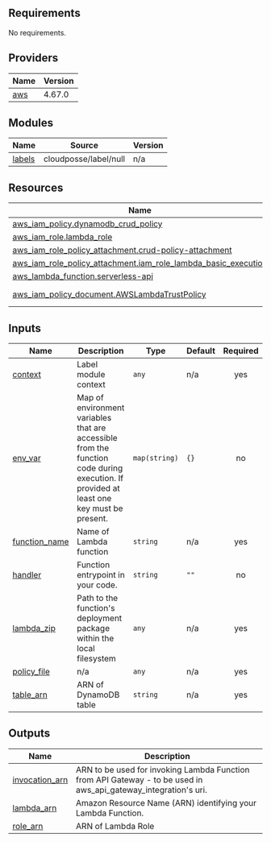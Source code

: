 <!-- BEGIN_TF_DOCS -->
## Requirements

No requirements.

## Providers

| Name | Version |
|------|---------|
| <a name="provider_aws"></a> [aws](#provider\_aws) | 4.67.0 |

## Modules

| Name | Source | Version |
|------|--------|---------|
| <a name="module_labels"></a> [labels](#module\_labels) | cloudposse/label/null | n/a |

## Resources

| Name | Type |
|------|------|
| [aws_iam_policy.dynamodb_crud_policy](https://registry.terraform.io/providers/hashicorp/aws/latest/docs/resources/iam_policy) | resource |
| [aws_iam_role.lambda_role](https://registry.terraform.io/providers/hashicorp/aws/latest/docs/resources/iam_role) | resource |
| [aws_iam_role_policy_attachment.crud-policy-attachment](https://registry.terraform.io/providers/hashicorp/aws/latest/docs/resources/iam_role_policy_attachment) | resource |
| [aws_iam_role_policy_attachment.iam_role_lambda_basic_execution](https://registry.terraform.io/providers/hashicorp/aws/latest/docs/resources/iam_role_policy_attachment) | resource |
| [aws_lambda_function.serverless-api](https://registry.terraform.io/providers/hashicorp/aws/latest/docs/resources/lambda_function) | resource |
| [aws_iam_policy_document.AWSLambdaTrustPolicy](https://registry.terraform.io/providers/hashicorp/aws/latest/docs/data-sources/iam_policy_document) | data source |

## Inputs

| Name | Description | Type | Default | Required |
|------|-------------|------|---------|:--------:|
| <a name="input_context"></a> [context](#input\_context) | Label module context | `any` | n/a | yes |
| <a name="input_env_var"></a> [env\_var](#input\_env\_var) | Map of environment variables that are accessible from the function code during execution. If provided at least one key must be present. | `map(string)` | `{}` | no |
| <a name="input_function_name"></a> [function\_name](#input\_function\_name) | Name of Lambda function | `string` | n/a | yes |
| <a name="input_handler"></a> [handler](#input\_handler) | Function entrypoint in your code. | `string` | `""` | no |
| <a name="input_lambda_zip"></a> [lambda\_zip](#input\_lambda\_zip) | Path to the function's deployment package within the local filesystem | `any` | n/a | yes |
| <a name="input_policy_file"></a> [policy\_file](#input\_policy\_file) | n/a | `any` | n/a | yes |
| <a name="input_table_arn"></a> [table\_arn](#input\_table\_arn) | ARN of DynamoDB table | `string` | n/a | yes |

## Outputs

| Name | Description |
|------|-------------|
| <a name="output_invocation_arn"></a> [invocation\_arn](#output\_invocation\_arn) | ARN to be used for invoking Lambda Function from API Gateway - to be used in aws\_api\_gateway\_integration's uri. |
| <a name="output_lambda_arn"></a> [lambda\_arn](#output\_lambda\_arn) | Amazon Resource Name (ARN) identifying your Lambda Function. |
| <a name="output_role_arn"></a> [role\_arn](#output\_role\_arn) | ARN of Lambda Role |
<!-- END_TF_DOCS -->